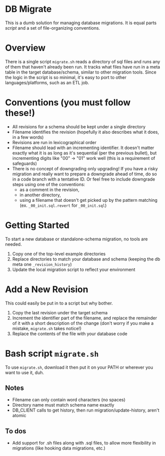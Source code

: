 # DB Migrate

This is a dumb solution for managing database migrations. It is equal parts _script_ and a set of file-organizing conventions.

# Overview

There is a single script `migrate.sh` reads a directory of sql files and runs any of them that haven't already been run. It tracks what files have run in a meta table in the target database/schema, similar to other migration tools. Since the logic in the script is so minimal, it's easy to port to other languages/platforms, such as an ETL job.

# Conventions (you must follow these!)
* All revisions for a schema should be kept under a single directory
* Filename identifies the revision (hopefully it also describes what it does, in a few words)
* Revisions are run in lexicographical order
* Filename should lead with an incrementing identifier.
  It doesn't matter exactly what it is as long as it's sequential (per the previous bullet),
  but incrementing digits like "00" -> "01" work well (this is a requirement of safeguards)
* There is no concept of downgrading only upgrading!
  If you have a risky migration and really want to prepare a downgrade ahead of time,
  do so in a code branch with a tentative ID.
  Or feel free to include downgrade steps using one of the conventions:
  * as a comment in the revision,
  * in another directory,
  * using a filename that doesn't get picked up by the pattern matching (ex. `_00_init.sql.revert` for `_00_init.sql`)

# Getting Started

To start a new database or standalone-schema migration, no tools are needed.

1. Copy one of the top-level example directories
1. Replace directories to match your database and schema (keeping the db meta one `_revision_history`)
1. Update the local migration script to reflect your environment

# Add a New Revision

This could easily be put in to a script but why bother.

1. Copy the last revision under the target schema
1. Increment the identifier part of the filename, and replace the remainder of it with a short description of the change (don't worry if you make a mistake, `migrate.sh` takes notice!)
1. Replace the contents of the file with your database code

# Bash script `migrate.sh`

To use `migrate.sh`, download it then put it on your PATH or wherever you want to use it, duh.

## Notes
* Filename can only contain word characters (no spaces)
* Directory name must match schema name exactly
* DB_CLIENT calls to get history, then run migration/update-history, aren't atomic

## To dos
* Add support for .sh files along with .sql files, to allow more flexibility in migrations (like hooking data migrations, etc.)
